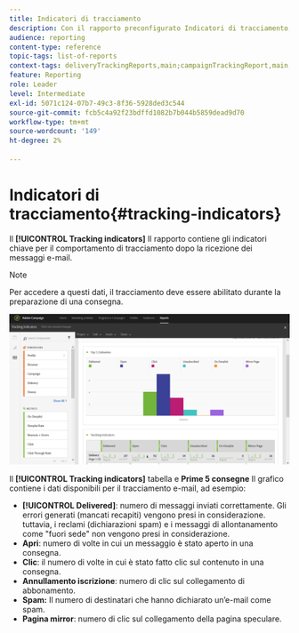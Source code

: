```yaml
---
title: Indicatori di tracciamento
description: Con il rapporto preconfigurato Indicatori di tracciamento, scopri il comportamento dei clienti quando ricevono messaggi e-mail.
audience: reporting
content-type: reference
topic-tags: list-of-reports
context-tags: deliveryTrackingReports,main;campaignTrackingReport,main;programTrackingReport,main
feature: Reporting
role: Leader
level: Intermediate
exl-id: 5071c124-07b7-49c3-8f36-5928ded3c544
source-git-commit: fcb5c4a92f23bdffd1082b7b044b5859dead9d70
workflow-type: tm+mt
source-wordcount: '149'
ht-degree: 2%

---
```


# Indicatori di tracciamento{#tracking-indicators}

Il **[!UICONTROL Tracking indicators]** Il rapporto contiene gli indicatori chiave per il comportamento di tracciamento dopo la ricezione dei messaggi e-mail.

>[!NOTE]
>
>Per accedere a questi dati, il tracciamento deve essere abilitato durante la preparazione di una consegna.

![](assets/delivery_reports_2.png)

Il **[!UICONTROL Tracking indicators]** tabella e **Prime 5 consegne** Il grafico contiene i dati disponibili per il tracciamento e-mail, ad esempio:

* **[!UICONTROL Delivered]**: numero di messaggi inviati correttamente. Gli errori generati (mancati recapiti) vengono presi in considerazione. tuttavia, i reclami (dichiarazioni spam) e i messaggi di allontanamento come &quot;fuori sede&quot; non vengono presi in considerazione.
* **Apri**: numero di volte in cui un messaggio è stato aperto in una consegna.
* **Clic**: il numero di volte in cui è stato fatto clic sul contenuto in una consegna.
* **Annullamento iscrizione**: numero di clic sul collegamento di abbonamento.
* **Spam:** Il numero di destinatari che hanno dichiarato un’e-mail come spam.
* **Pagina mirror**: numero di clic sul collegamento della pagina speculare.
